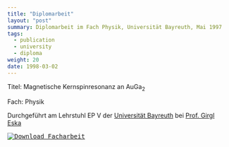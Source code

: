```yaml
---
title: "Diplomarbeit"
layout: "post"
summary: Diplomarbeit im Fach Physik, Universität Bayreuth, Mai 1997
tags:
  - publication
  - university
  - diploma
weight: 20
date: 1998-03-02
---
```


Titel: Magnetische Kernspinresonanz an AuGa<sub>2</sub>

Fach: Physik 

Durchgeführt am Lehrstuhl EP V der [Universität Bayreuth](https://www.physik.uni-bayreuth.de/) bei [Prof. Girgl Eska](https://www.physik.uni-bayreuth.de/de/forschung/memorial/eska_georg/index.php)

[<kbd>![Download Facharbeit](../diploma_thesis/diplomarbeit_icon.png)</kbd>](../diploma_thesis/diplomarbeit_andreas_wuerl.pdf)

